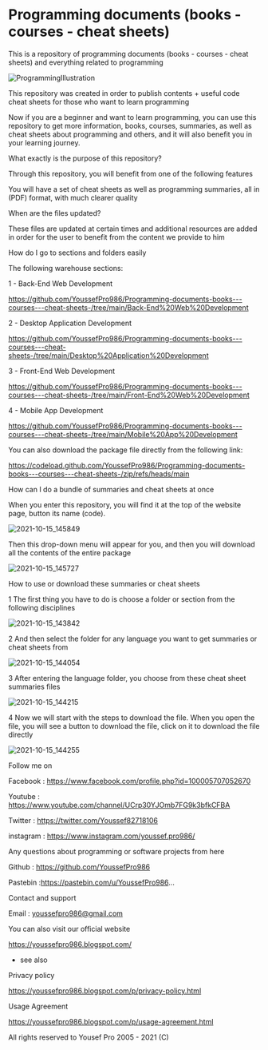 # Programming documents (books - courses - cheat sheets)
This is a repository of programming documents (books - courses - cheat sheets) and everything related to programming

![ProgrammingIllustration](https://user-images.githubusercontent.com/72635460/137557453-21be0b42-01ec-4bdf-b431-57f6dbbff812.png)

This repository was created in order to publish contents + useful code cheat sheets for those who want to learn programming

Now if you are a beginner and want to learn programming, you can use this repository to get more information, books, courses, summaries, as well as cheat sheets about programming and others, and it will also benefit you in your learning journey.

What exactly is the purpose of this repository?

Through this repository, you will benefit from one of the following features

You will have a set of cheat sheets as well as programming summaries, all in (PDF) format, with much clearer quality

When are the files updated?

These files are updated at certain times and additional resources are added in order for the user to benefit from the content we provide to him

How do I go to sections and folders easily

The following warehouse sections:

1 - Back-End Web Development

https://github.com/YoussefPro986/Programming-documents-books---courses---cheat-sheets-/tree/main/Back-End%20Web%20Development

2 - Desktop Application Development

https://github.com/YoussefPro986/Programming-documents-books---courses---cheat-sheets-/tree/main/Desktop%20Application%20Development

3 - Front-End Web Development

https://github.com/YoussefPro986/Programming-documents-books---courses---cheat-sheets-/tree/main/Front-End%20Web%20Development

4 - Mobile App Development

https://github.com/YoussefPro986/Programming-documents-books---courses---cheat-sheets-/tree/main/Mobile%20App%20Development

You can also download the package file directly from the following link:

https://codeload.github.com/YoussefPro986/Programming-documents-books---courses---cheat-sheets-/zip/refs/heads/main

How can I do a bundle of summaries and cheat sheets at once

When you enter this repository, you will find it at the top of the website page, button its name (code).

![2021-10-15_145849](https://user-images.githubusercontent.com/72635460/137558092-5773ceef-aa49-41d4-9941-83df49f4d9b6.png)

Then this drop-down menu will appear for you, and then you will download all the contents of the entire package

![2021-10-15_145727](https://user-images.githubusercontent.com/72635460/137558087-11f11ab0-02de-44a9-9b1a-f252ce5cbc47.png)

How to use or download these summaries or cheat sheets

1 The first thing you have to do is choose a folder or section from the following disciplines

![2021-10-15_143842](https://user-images.githubusercontent.com/72635460/137556433-eb3467b6-290b-4dcc-b421-67a5482f8b90.png)

2 And then select the folder for any language you want to get summaries or cheat sheets from

![2021-10-15_144054](https://user-images.githubusercontent.com/72635460/137556550-c44ab8bf-7dad-4c8e-a34f-ec66069ec6fa.png)

3 After entering the language folder, you choose from these cheat sheet summaries files

![2021-10-15_144215](https://user-images.githubusercontent.com/72635460/137556637-5d0e1892-016a-4d9e-b751-7265fcf9c360.png)

4 Now we will start with the steps to download the file. When you open the file, you will see a button to download the file, click on it to download the file directly

![2021-10-15_144255](https://user-images.githubusercontent.com/72635460/137556799-3563422b-632d-4aad-957e-a83db9ec03bf.png)

Follow me on

Facebook : https://www.facebook.com/profile.php?id=100005707052670

Youtube : https://www.youtube.com/channel/UCrp30YJOmb7FG9k3bfkCFBA

Twitter : https://twitter.com/Youssef82718106

instagram : https://www.instagram.com/youssef.pro986/

Any questions about programming or software projects from here

Github : https://github.com/YoussefPro986

Pastebin :https://pastebin.com/u/YoussefPro986...

Contact and support

Email : youssefpro986@gmail.com

You can also visit our official website

https://youssefpro986.blogspot.com/

+ see also

Privacy policy

https://youssefpro986.blogspot.com/p/privacy-policy.html

Usage Agreement

https://youssefpro986.blogspot.com/p/usage-agreement.html

All rights reserved to Yousef Pro 2005 - 2021 (C)
